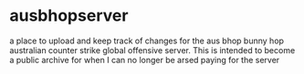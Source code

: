 # ausbhopserver

a place to upload and keep track of changes for the aus bhop bunny hop australian counter strike global offensive server. This is intended to become a public archive for when I can no longer be arsed paying for the server
